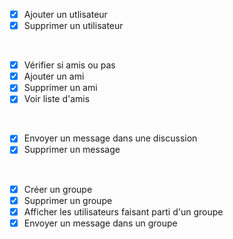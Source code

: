 - [x] Ajouter un utlisateur
- [X] Supprimer un utilisateur

<br>

- [X] Vérifier si amis ou pas
- [X] Ajouter un ami
- [X] Supprimer un ami
- [X] Voir liste d'amis

<br>

- [X] Envoyer un message dans une discussion
- [X] Supprimer un message

<br>


- [X] Créer un groupe
- [X] Supprimer un groupe
- [X] Afficher les utilisateurs faisant parti d'un groupe
- [X] Envoyer un message dans un groupe
